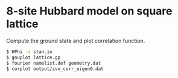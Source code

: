 # 8-site Hubbard model on square lattice

Compute the ground state and plot correlation function.

``` bash
$ HPhi -s stan.in
$ gnuplot lattice.gp
$ fourier namelist.def geometry.dat
$ corplot output/zvo_corr_eigen0.dat
```

